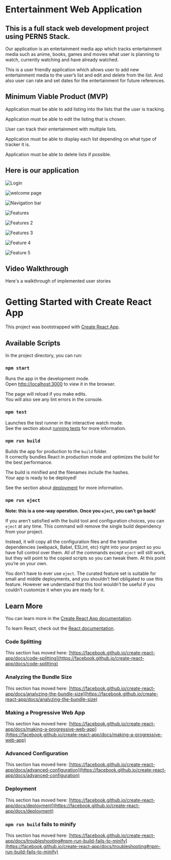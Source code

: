 # Entertainment Web Application

## This is a full stack web development project using PERNS Stack.
Our application is an entertainment media app which tracks entertainment media such as anime, books, games and movies what user is planning to watch,
currently watching and have already watched.

This is a user friendly application which allows user to add new entertainment media to the user’s list and edit and delete from the list.
And also user can rate and set dates for the entertainment for future references.

## Minimum Viable Product  (MVP)

Application must be able to add listing into the lists that the user is tracking.

Application must be able to edit the listing that is chosen.

User can track their entertainment with multiple lists.

Application must be able to display each list depending on what type of tracker it is.

Application must be able to delete lists if possible.

## Here is our application

![Login](https://user-images.githubusercontent.com/63685062/155556319-add84e04-480f-453b-8cd3-ecd5f33f1951.png)

![welcome page](https://user-images.githubusercontent.com/63685062/155556348-22b1ae0c-8868-4c65-a804-02c189777229.png)

![Navigation bar](https://user-images.githubusercontent.com/63685062/155557048-1bf6534a-8603-42b8-8364-ce4f0c53964d.png)

![Features](https://user-images.githubusercontent.com/63685062/155557071-c3168401-c629-448f-a3ca-81be57426ea8.png)

![Features 2](https://user-images.githubusercontent.com/63685062/155557093-cc6e6434-1c7c-4bfc-94bf-dbfd0a3b1286.png)

![Features 3](https://user-images.githubusercontent.com/63685062/155557135-b13fc8f8-2602-49b4-8084-d8427fcb797a.png)

![Feature 4](https://user-images.githubusercontent.com/63685062/155557158-74186f4f-e4fc-4f49-8e2f-731968d217e5.png)

![Feature 5](https://user-images.githubusercontent.com/63685062/155557203-3a0d7609-db73-4a02-a432-2ec1e055e318.png)

## Video Walkthrough

Here's a walkthrough of implemented user stories













# Getting Started with Create React App

This project was bootstrapped with [Create React App](https://github.com/facebook/create-react-app).

## Available Scripts

In the project directory, you can run:

### `npm start`

Runs the app in the development mode.\
Open [http://localhost:3000](http://localhost:3000) to view it in the browser.

The page will reload if you make edits.\
You will also see any lint errors in the console.

### `npm test`

Launches the test runner in the interactive watch mode.\
See the section about [running tests](https://facebook.github.io/create-react-app/docs/running-tests) for more information.

### `npm run build`

Builds the app for production to the `build` folder.\
It correctly bundles React in production mode and optimizes the build for the best performance.

The build is minified and the filenames include the hashes.\
Your app is ready to be deployed!

See the section about [deployment](https://facebook.github.io/create-react-app/docs/deployment) for more information.

### `npm run eject`

**Note: this is a one-way operation. Once you `eject`, you can’t go back!**

If you aren’t satisfied with the build tool and configuration choices, you can `eject` at any time. This command will remove the single build dependency from your project.

Instead, it will copy all the configuration files and the transitive dependencies (webpack, Babel, ESLint, etc) right into your project so you have full control over them. All of the commands except `eject` will still work, but they will point to the copied scripts so you can tweak them. At this point you’re on your own.

You don’t have to ever use `eject`. The curated feature set is suitable for small and middle deployments, and you shouldn’t feel obligated to use this feature. However we understand that this tool wouldn’t be useful if you couldn’t customize it when you are ready for it.

## Learn More

You can learn more in the [Create React App documentation](https://facebook.github.io/create-react-app/docs/getting-started).

To learn React, check out the [React documentation](https://reactjs.org/).

### Code Splitting

This section has moved here: [https://facebook.github.io/create-react-app/docs/code-splitting](https://facebook.github.io/create-react-app/docs/code-splitting)

### Analyzing the Bundle Size

This section has moved here: [https://facebook.github.io/create-react-app/docs/analyzing-the-bundle-size](https://facebook.github.io/create-react-app/docs/analyzing-the-bundle-size)

### Making a Progressive Web App

This section has moved here: [https://facebook.github.io/create-react-app/docs/making-a-progressive-web-app](https://facebook.github.io/create-react-app/docs/making-a-progressive-web-app)

### Advanced Configuration

This section has moved here: [https://facebook.github.io/create-react-app/docs/advanced-configuration](https://facebook.github.io/create-react-app/docs/advanced-configuration)

### Deployment

This section has moved here: [https://facebook.github.io/create-react-app/docs/deployment](https://facebook.github.io/create-react-app/docs/deployment)

### `npm run build` fails to minify

This section has moved here: [https://facebook.github.io/create-react-app/docs/troubleshooting#npm-run-build-fails-to-minify](https://facebook.github.io/create-react-app/docs/troubleshooting#npm-run-build-fails-to-minify)
